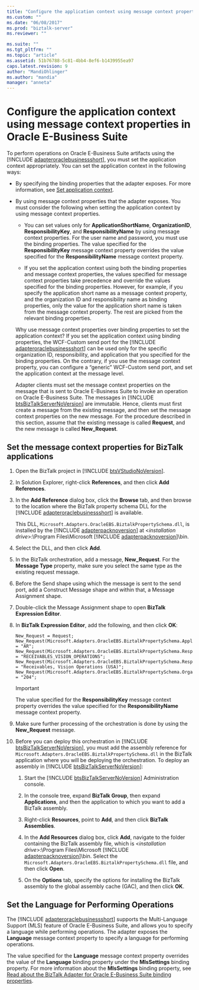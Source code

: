 ```yaml
---
title: "Configure the application context using message context properties in Oracle E-Business Suite | Microsoft Docs"
ms.custom: ""
ms.date: "06/08/2017"
ms.prod: "biztalk-server"
ms.reviewer: ""

ms.suite: ""
ms.tgt_pltfrm: ""
ms.topic: "article"
ms.assetid: 51b76788-5c81-4bb4-8ef6-b1439955ea97
caps.latest.revision: 9
author: "MandiOhlinger"
ms.author: "mandia"
manager: "anneta"
---
```

# Configure the application context using message context properties in Oracle E-Business Suite
To perform operations on Oracle E-Business Suite artifacts using the [!INCLUDE [adapteroraclebusinessshort](../../includes/adapteroraclebusinessshort-md.md)], you must set the application context appropriately. You can set the application context in the following ways:  
  
- By specifying the binding properties that the adapter exposes. For more information, see [Set application context](../../adapters-and-accelerators/adapter-oracle-ebs/set-application-context.md).  
  
- By using message context properties that the adapter exposes. You must consider the following when setting the application context by using message context properties.  
  
  -   You can set values only for **ApplicationShortName**, **OrganizationID**, **ResponsibilityKey**, and **ResponsibilityName** by using message context properties. For the user name and password, you must use the binding properties. The value specified for the **ResponsibilityKey** message context property overrides the value specified for the **ResponsibilityName** message context property.  
  
  -   If you set the application context using both the binding properties and message context properties, the values specified for message context properties take precedence and override the values specified for the binding properties. However, for example, if you specify the application short name as a message context property, and the organization ID and responsibility name as binding properties, only the value for the application short name is taken from the message context property. The rest are picked from the relevant binding properties.  
  
  Why use message context properties over binding properties to set the application context? If you set the application context using binding properties, the WCF-Custom send port for the [!INCLUDE [adapteroraclebusinessshort](../../includes/adapteroraclebusinessshort-md.md)] can be used only for the specific organization ID, responsibility, and application that you specified for the binding properties. On the contrary, if you use the message context property, you can configure a “generic” WCF-Custom send port, and set the application context at the message level.  
  
  Adapter clients must set the message context properties on the message that is sent to Oracle E-Business Suite to invoke an operation on Oracle E-Business Suite. The messages in [!INCLUDE [btsBizTalkServerNoVersion](../../includes/btsbiztalkservernoversion-md.md)] are immutable. Hence, clients must first create a message from the existing message, and then set the message context properties on the new message. For the procedure described in this section, assume that the existing message is called <strong>Request</strong>, and the new message is called <strong>New_Request</strong>.  
  
## Set the message context properties for BizTalk applications  
  
1. Open the BizTalk project in [!INCLUDE [btsVStudioNoVersion](../../includes/btsvstudionoversion-md.md)].  
  
2. In Solution Explorer, right-click **References**, and then click **Add References**.  
  
3. In the <strong>Add Reference</strong> dialog box, click the <strong>Browse</strong> tab, and then browse to the location where the BizTalk property schema DLL for the [!INCLUDE [adapteroraclebusinessshort](../../includes/adapteroraclebusinessshort-md.md)] is available.  
  
    This DLL, `Microsoft.Adapters.OracleEBS.BiztalkPropertySchema.dll`, is installed by the [!INCLUDE [adapterpacknoversion](../../includes/adapterpacknoversion-md.md)] at \<<em>installation drive</em>\>:\Program Files\Microsoft [!INCLUDE [adapterpacknoversion](../../includes/adapterpacknoversion-md.md)]\bin.  
  
4. Select the DLL, and then click **Add**.  
  
5. In the BizTalk orchestration, add a message, **New_Request**. For the **Message Type** property, make sure you select the same type as the existing request message.  
  
6. Before the Send shape using which the message is sent to the send port, add a Construct Message shape and within that, a Message Assignment shape.  
  
7. Double-click the Message Assignment shape to open **BizTalk Expression Editor**.  
  
8. In **BizTalk Expression Editor**, add the following, and then click **OK**:  
  
   ```  
   New_Request = Request;  
   New_Request(Microsoft.Adapters.OracleEBS.BiztalkPropertySchema.ApplicationShortName) = "AR";  
   New_Request(Microsoft.Adapters.OracleEBS.BiztalkPropertySchema.ResponsibilityKey) = "RECEIVABLES_VISION_OPERATIONS";  
   New_Request(Microsoft.Adapters.OracleEBS.BiztalkPropertySchema.ResponsibilityName) = "Receivables, Vision Operations (USA)";  
   New_Request(Microsoft.Adapters.OracleEBS.BiztalkPropertySchema.OrganizationId) = "204";  
   ```  
  
   > [!IMPORTANT]
   >  The value specified for the **ResponsibilityKey** message context property overrides the value specified for the **ResponsibilityName** message context property.  
  
9. Make sure further processing of the orchestration is done by using the **New_Request** message.  
  
10. Before you can deploy this orchestration in [!INCLUDE [btsBizTalkServerNoVersion](../../includes/btsbiztalkservernoversion-md.md)], you must add the assembly reference for `Microsoft.Adapters.OracleEBS.BiztalkPropertySchema.dll` in the BizTalk application where you will be deploying the orchestration. To deploy an assembly in [!INCLUDE [btsBizTalkServerNoVersion](../../includes/btsbiztalkservernoversion-md.md)]:  
  
    1. Start the [!INCLUDE [btsBizTalkServerNoVersion](../../includes/btsbiztalkservernoversion-md.md)] Administration console.  
  
    2. In the console tree, expand **BizTalk Group**, then expand **Applications**, and then the application to which you want to add a BizTalk assembly.  
  
    3. Right-click **Resources**, point to **Add**, and then click **BizTalk Assemblies**.  
  
    4. In the <strong>Add Resources</strong> dialog box, click <strong>Add</strong>, navigate to the folder containing the BizTalk assembly file, which is \<<em>installation drive</em>\>:\Program Files\Microsoft [!INCLUDE [adapterpacknoversion](../../includes/adapterpacknoversion-md.md)]\bin. Select the `Microsoft.Adapters.OracleEBS.BiztalkPropertySchema.dll` file, and then click <strong>Open</strong>.  
  
    5. On the **Options** tab, specify the options for installing the BizTalk assembly to the global assembly cache (GAC), and then click **OK**.  
  
## Set the Language for Performing Operations  
 The [!INCLUDE [adapteroraclebusinessshort](../../includes/adapteroraclebusinessshort-md.md)] supports the Multi-Language Support (MLS) feature of Oracle E-Business Suite, and allows you to specify a language while performing operations. The adapter exposes the <strong>Language</strong> message context property to specify a language for performing operations.  
  
 The value specified for the **Language** message context property overrides the value of the **Language** binding property under the **MlsSettings** binding property. For more information about the **MlsSettings** binding property, see [Read about the BizTalk Adapter for Oracle E-Business Suite binding properties](../../adapters-and-accelerators/adapter-oracle-ebs/read-about-the-biztalk-adapter-for-oracle-e-business-suite-binding-properties.md).  
  
